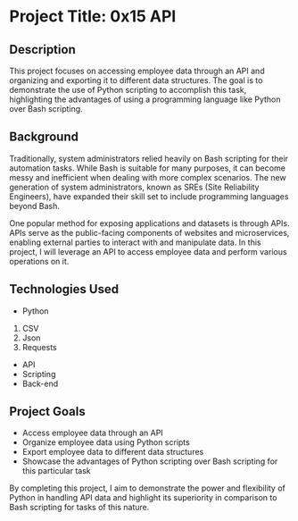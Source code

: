 # Project Title: 0x15 API

## Description
This project focuses on accessing employee data through an API and organizing and exporting it to different data structures. The goal is to demonstrate the use of Python scripting to accomplish this task, highlighting the advantages of using a programming language like Python over Bash scripting.

## Background
Traditionally, system administrators relied heavily on Bash scripting for their automation tasks. While Bash is suitable for many purposes, it can become messy and inefficient when dealing with more complex scenarios. The new generation of system administrators, known as SREs (Site Reliability Engineers), have expanded their skill set to include programming languages beyond Bash.

One popular method for exposing applications and datasets is through APIs. APIs serve as the public-facing components of websites and microservices, enabling external parties to interact with and manipulate data. In this project, I will leverage an API to access employee data and perform various operations on it.

## Technologies Used
- Python
1. CSV
1. Json
1. Requests
- API
- Scripting
- Back-end

## Project Goals
- Access employee data through an API
- Organize employee data using Python scripts
- Export employee data to different data structures
- Showcase the advantages of Python scripting over Bash scripting for this particular task

By completing this project, I aim to demonstrate the power and flexibility of Python in handling API data and highlight its superiority in comparison to Bash scripting for tasks of this nature.
